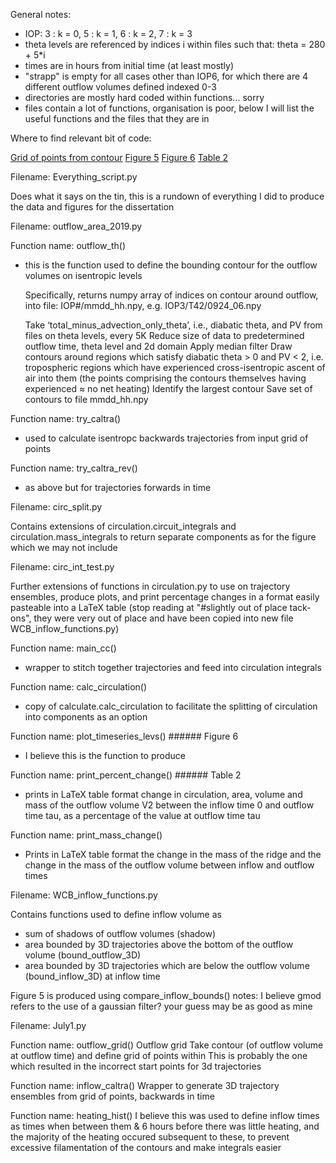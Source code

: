 General notes:
- IOP:     3 : k = 0,   5 : k = 1,    6 : k = 2,    7 : k = 3
- theta levels are referenced by indices i within files such that:
  theta = 280 + 5*i
- times are in hours from initial time (at least mostly)
- "strapp" is empty for all cases other than IOP6, for which there are 4 different outflow volumes defined indexed 0-3
- directories are mostly hard coded within functions... sorry
- files contain a lot of functions, organisation is poor, below I will list the useful functions and the files that they are in

Where to find relevant bit of code:

[Grid of points from contour](#outflow-grid)
[Figure 5](#figure-5)
[Figure 6](#figure-6)
[Table 2](#table-2)
  
Filename: Everything_script.py

  Does what it says on the tin, this is a rundown of everything I did to produce the data and figures for the dissertation

Filename: outflow_area_2019.py

  Function name: outflow_th()
  - this is the function used to define the bounding contour for the outflow volumes on isentropic levels

    Specifically, returns numpy array of indices on contour around outflow, into file:
	  IOP#/mmdd_hh.npy,  e.g. IOP3/T42/0924_06.npy

	  Take ‘total_minus_advection_only_theta’, i.e., diabatic theta, and PV from files on theta levels, every 5K
	  Reduce size of data to predetermined outflow time, theta level and 2d domain
	  Apply median filter
	  Draw contours around regions which satisfy diabatic theta > 0 and PV < 2, i.e. tropospheric regions which have experienced cross-isentropic ascent of air into them (the points comprising the contours themselves having experienced ≈ no net heating)
	  Identify the largest contour
	  Save set of contours to file mmdd_hh.npy

  Function name: try_caltra()
  - used to calculate isentropc backwards trajectories from input grid of points
  
  Function name: try_caltra_rev()
  - as above but for trajectories forwards in time

Filename: circ_split.py
  
  Contains extensions of circulation.circuit_integrals and circulation.mass_integrals to return separate components as for the figure which we may not include
  
Filename: circ_int_test.py

  Further extensions of functions in circulation.py to use on trajectory ensembles, produce plots, and print percentage changes in a format easily pasteable into a LaTeX table
  (stop reading at "#slightly out of place tack-ons", they were very out of place and have been copied into new file WCB_inflow_functions.py)
  
  Function name: main_cc()
  - wrapper to stitch together trajectories and feed into circulation integrals
  
  Function name: calc_circulation()
  - copy of calculate.calc_circulation to facilitate the splitting of circulation into components as an option
  
  Function name: plot_timeseries_levs()
    ###### Figure 6
  - I believe this is the function to produce
  
  Function name: print_percent_change()
    ###### Table 2
  - prints in LaTeX table format change in circulation, area, volume and mass of the outflow volume V2 between the inflow time 0 and outflow time tau, 
    as a percentage of the value at outflow time tau
    
  Function name: print_mass_change()
  - Prints in LaTeX table format the change in the mass of the ridge and the change in the mass of the outflow volume between inflow and outflow times
  
Filename: WCB_inflow_functions.py
  
  Contains functions used to define inflow volume as
  - sum of shadows of outflow volumes (shadow)
  - area bounded by 3D trajectories above the bottom of the outflow volume (bound_outflow_3D)
  - area bounded by 3D trajectories which are below the outflow volume (bound_inflow_3D)
  at inflow time
  
  Figure 5
  is produced using compare_inflow_bounds()
  notes: I believe gmod refers to the use of a gaussian filter? your guess may be as good as mine
  
Filename: July1.py

  Function name: outflow_grid()
  Outflow grid
    Take contour (of outflow volume at outflow time) and define grid of points within
    This is probably the one which resulted in the incorrect start points for 3d trajectories
  
  Function name: inflow_caltra()
    Wrapper to generate 3D trajectory ensembles from grid of points, backwards in time
    
  Function name: heating_hist()
    I believe this was used to define inflow times as times when between them & 6 hours before there was little heating, 
    and the majority of the heating occured subsequent to these, 
    to prevent excessive filamentation of the contours and make integrals easier
  
  
